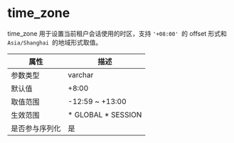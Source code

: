 time_zone 
==============================

time_zone 用于设置当前租户会话使用的时区，支持 `'+08:00' `的 offset 形式和 `Asia/Shanghai `的地域形式取值。


| **属性**  |                                                   **描述**                                                   |
|---------|------------------------------------------------------------------------------------------------------------|
| 参数类型    | varchar                                                                                                    |
| 默认值     | +8:00                                                                                                      |
| 取值范围    | -12:59 \~ +13:00                                                                                           |
| 生效范围    | * GLOBAL   * SESSION    |
| 是否参与序列化 | 是                                                                                                          |


